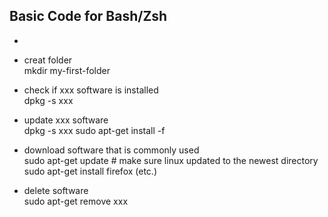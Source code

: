 ## Basic Code for Bash/Zsh

*
* creat folder<br>
mkdir my-first-folder
* check if xxx software is installed<br>
dpkg -s xxx
*  update xxx software<br>
dpkg -s xxx sudo apt-get install -f<br>

* download software that is commonly used<br>
sudo apt-get update # make sure linux updated to the newest directory
sudo apt-get install firefox (etc.)
* delete software<br>
sudo apt-get remove xxx




<!--stackedit_data:
eyJoaXN0b3J5IjpbLTEyMjM2Nzc2NDEsLTg5Nzc5ODU1NSwtMT
I2OTc3ODYwMV19
-->